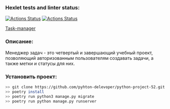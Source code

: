 ### Hexlet tests and linter status:
[![Actions Status](https://github.com/pyhton-delevoper/python-project-52/workflows/hexlet-check/badge.svg)](https://github.com/pyhton-delevoper/python-project-52/actions)
[![Actions Status](https://github.com/pyhton-delevoper/python-project-52/workflows/lint/badge.svg)](https://github.com/pyhton-delevoper/python-project-52/actions)

[Task-manager](task-manager-production-1fb5.up.railway.app)

### Описание:
Менеджер задач - это четвертый и завершающий учебный проект, позволяющий авторизованным пользователям создавать задачи, а также метки и статусы для них.

### Установить проект:
```bash
>> git clone https://github.com/pyhton-delevoper/python-project-52.git && cd python-project-52
>> poetry install
>> poetry run python3 manage.py migrate
>> poetry run python manage.py runserver
```